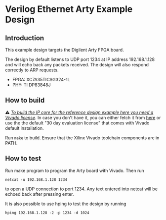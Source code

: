 # Verilog Ethernet Arty Example Design

## Introduction

This example design targets the Digilent Arty FPGA board.

The design by default listens to UDP port 1234 at IP address 192.168.1.128 and
will echo back any packets received.  The design will also respond correctly
to ARP requests.  

*  FPGA: XC7A35TICSG324-1L
*  PHY: TI DP83848J

## How to build

:warning: *<ins>To build the IP core for the reference design example here
you need a Vivado license</ins>*. In case you don't have it, you can either
fetch it from [here](https://www.xilinx.com/support/licensing_solution_center.html)
or use the the default "30 day evaluation license"  that comes with Vivado default
installation.

Run `make` to build.  Ensure that the Xilinx Vivado toolchain components are
in PATH.  

## How to test

Run make program to program the Arty board with Vivado.  Then run

    netcat -u 192.168.1.128 1234

to open a UDP connection to port 1234.  Any text entered into netcat will be
echoed back after pressing enter.

It is also possible to use hping to test the design by running

    hping 192.168.1.128 -2 -p 1234 -d 1024
